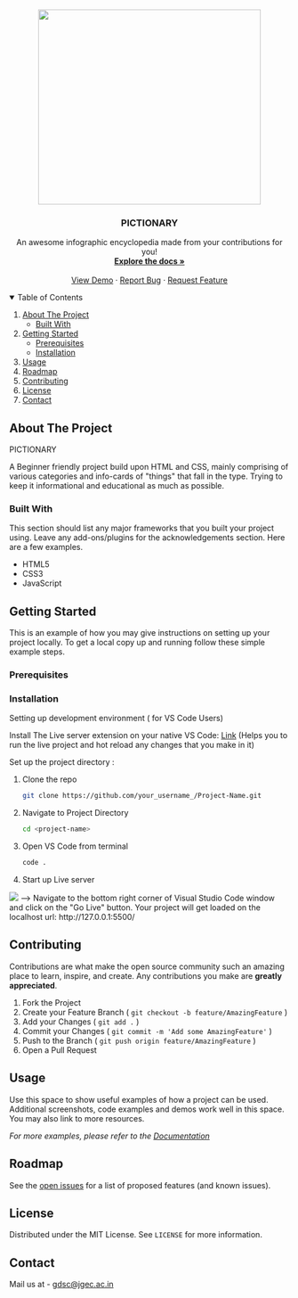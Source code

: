 <!-- PROJECT LOGO -->
<br />
<p align="center">
  <a href="https://github.com/gdscjgec">
    <img src="https://i.imgur.com/ktKmvhK.png" width="400" height="350"></img>
  </a>

  <h3 align="center">PICTIONARY</h3>

  <p align="center">
    An awesome infographic encyclopedia made from your contributions for you!
    <br />
    <a href=""><strong>Explore the docs »</strong></a>
    <br />
    <br />
    <a href="">View Demo</a>
    ·
    <a href="">Report Bug</a>
    ·
    <a href="">Request Feature</a>
  </p>
</p>

<!-- TABLE OF CONTENTS -->
<details open="open">
  <summary>Table of Contents</summary>
  <ol>
    <li>
      <a href="#about-the-project">About The Project</a>
      <ul>
        <li><a href="#built-with">Built With</a></li>
      </ul>
    </li>
    <li>
      <a href="#getting-started">Getting Started</a>
      <ul>
        <li><a href="#prerequisites">Prerequisites</a></li>
        <li><a href="#installation">Installation</a></li>
      </ul>
    </li>
    <li><a href="#usage">Usage</a></li>
    <li><a href="#roadmap">Roadmap</a></li>
    <li><a href="#contributing">Contributing</a></li>
    <li><a href="#license">License</a></li>
    <li><a href="#contact">Contact</a></li>
  </ol>
</details>

<!-- ABOUT THE PROJECT -->

## About The Project
PICTIONARY
<!-- [![PICTIONARY][product-screenshot]](https://example.com) -->
A Beginner friendly project build upon HTML and CSS, mainly comprising of various categories and info-cards of "things" that fall in the type.
Trying to keep it informational and educational as much as possible.

### Built With

This section should list any major frameworks that you built your project using. Leave any add-ons/plugins for the acknowledgements section. Here are a few examples.

- HTML5
- CSS3
- JavaScript

<!-- GETTING STARTED -->

## Getting Started

This is an example of how you may give instructions on setting up your project locally.
To get a local copy up and running follow these simple example steps.

### Prerequisites

<!-- This is an example of how to list things you need to use the software and how to install them.

- npm
  ```sh
  npm install npm@latest -g
  ``` -->

### Installation

<!-- 1. Get a free API Key at [https://example.com](https://example.com) -->
Setting up development environment ( for VS Code Users)
  
  Install The Live server extension on your native VS Code: [Link](https://marketplace.visualstudio.com/items?itemName=ritwickdey.LiveServer)
  (Helps you to run the live project and hot reload any changes that you make in it)
  
  Set up the project directory :
  

1. Clone the repo
   ```sh
   git clone https://github.com/your_username_/Project-Name.git
   ```
2. Navigate to Project Directory
   ```sh
   cd <project-name>
   ```
3. Open VS Code from terminal
   ```sh
   code .
   ```
4. Start up Live server
  <img src="https://i.imgur.com/drgG1vF.png"/>
  --> Navigate to the bottom right corner of Visual Studio Code window and click on the "Go Live" button.
  Your project will get loaded on the localhost url:
  http://127.0.0.1:5500/

<!-- CONTRIBUTING -->

## Contributing

Contributions are what make the open source community such an amazing place to learn, inspire, and create. Any contributions you make are **greatly appreciated**.

1. Fork the Project
2. Create your Feature Branch ( `git checkout -b feature/AmazingFeature` )
3. Add your Changes ( `git add .` )
4. Commit your Changes ( `git commit -m 'Add some AmazingFeature'` )
5. Push to the Branch ( `git push origin feature/AmazingFeature` )
6. Open a Pull Request


## Usage

Use this space to show useful examples of how a project can be used. Additional screenshots, code examples and demos work well in this space. You may also link to more resources.

_For more examples, please refer to the [Documentation](https://example.com)_

<!-- ROADMAP -->

## Roadmap

See the [open issues](https://github.com/gdscjgec) for a list of proposed features (and known issues).


<!-- LICENSE -->

## License

Distributed under the MIT License. See `LICENSE` for more information.

<!-- CONTACT -->

## Contact

Mail us at - gdsc@jgec.ac.in
